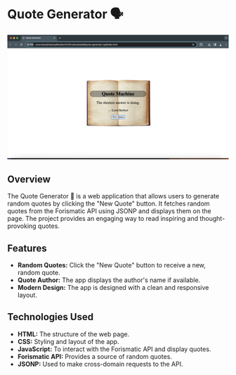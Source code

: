 # Quote Generator 🗣️ 

![Quote Generator Screenshot](img/quotemachine.png)

## Overview 

The Quote Generator 📝 is a web application that allows users to generate random quotes by clicking the "New Quote" button. It fetches random quotes from the Forismatic API using JSONP and displays them on the page. The project provides an engaging way to read inspiring and thought-provoking quotes.

## Features

- **Random Quotes:** Click the "New Quote" button to receive a new, random quote.
- **Quote Author:** The app displays the author's name if available.
- **Modern Design:** The app is designed with a clean and responsive layout.

## Technologies Used

- **HTML:** The structure of the web page.
- **CSS:** Styling and layout of the app.
- **JavaScript:** To interact with the Forismatic API and display quotes.
- **Forismatic API:** Provides a source of random quotes.
- **JSONP:** Used to make cross-domain requests to the API.
